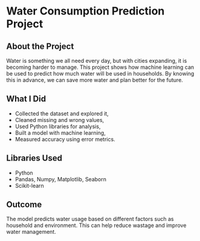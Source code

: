 # Water Consumption Prediction Project

## About the Project
Water is something we all need every day, but with cities expanding, it is becoming harder to manage. This project shows how machine learning can be used to predict how much water will be used in households. By knowing this in advance, we can save more water and plan better for the future.

## What I Did
- Collected the dataset and explored it,  
- Cleaned missing and wrong values,  
- Used Python libraries for analysis,  
- Built a model with machine learning,  
- Measured accuracy using error metrics.  

## Libraries Used
- Python  
- Pandas, Numpy, Matplotlib, Seaborn  
- Scikit-learn  

## Outcome
The model predicts water usage based on different factors such as household and environment. This can help reduce wastage and improve water management. 
